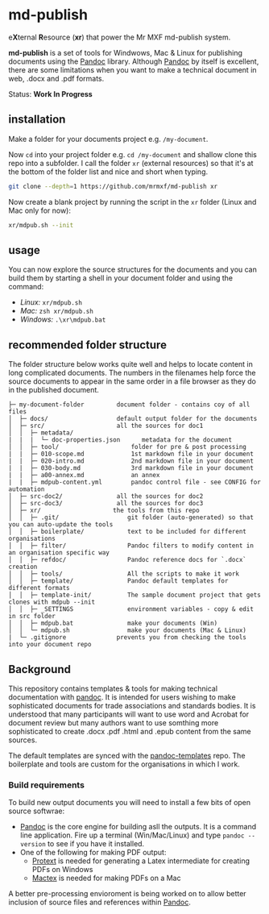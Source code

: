 # md-publish

e**X**ternal **R**esource (**xr**) that power the Mr MXF md-publish system.

**md-publish** is a set of tools for Windwows, Mac & Linux for publishing documents
using the [Pandoc] library. Although [Pandoc] by itself is excellent, there are some
limitations when you want to make a technical document in web, .docx and .pdf formats.

Status: **Work In Progress**

## installation

Make a folder for your documents project e.g. `/my-document`.

Now `cd` into your project folder e.g. `cd /my-document`
and shallow clone this repo into a subfolder.
I call the folder `xr` (external resources) so that it's at the bottom
of the folder list and nice and short when typing.

```sh
git clone --depth=1 https://github.com/mrmxf/md-publish xr
```

Now create a blank project by running the script in the `xr` folder (Linux and Mac only for now):

```sh
xr/mdpub.sh --init
```

## usage

You can now explore the source structures for the documents and you can build them by
starting a shell in your document folder and using the command:

* _Linux:_ `xr/mdpub.sh`
* _Mac:_ `zsh xr/mdpub.sh`
* _Windows:_ `.\xr\mdpub.bat`

## recommended folder structure

The folder structure below works quite well and helps to locate content in long complicated documents.
The numbers in the filenames help force the source documents to appear in the same order in a file
browser as they do in the published document.

```text
├─ my-document-folder         document folder - contains coy of all files
│  ├─ docs/                   default output folder for the documents
│  ├─ src/                    all the sources for doc1
│  │  ├─ metadata/
|  |  |  └─ doc-properties.json      metadata for the document
│  │  ├─ tool/                    folder for pre & post processing
|  |  ├─ 010-scope.md             1st markdown file in your document
|  |  ├─ 020-intro.md             2nd markdown file in your document
|  |  ├─ 030-body.md              3rd markdown file in your document
|  |  ├─ a00-annex.md             an annex
|  |  ├─ mdpub-content.yml        pandoc control file - see CONFIG for automation
│  ├─ src-doc2/               all the sources for doc2
│  ├─ src-doc3/               all the sources for doc3
│  ├─ xr/                    the tools from this repo
│  │  ├─ .git/                   git folder (auto-generated) so that you can auto-update the tools
│  │  ├─ boilerplate/            text to be included for different organisations
│  │  ├─ filter/                 Pandoc filters to modify content in an organisation specific way
│  │  ├─ refdoc/                 Pandoc reference docs for `.docx` creation
│  │  ├─ tools/                  All the scripts to make it work
│  │  ├─ template/               Pandoc default templates for different formats
│  │  ├─ template-init/          The sample document project that gets clones with mdpub --init
│  │  ├─ _SETTINGS               environment variables - copy & edit in src folder
│  │  ├─ mdpub.bat               make your documents (Win)
│  │  └─ mdpub.sh                make your documents (Mac & Linux)
|  └─ .gitignore              prevents you from checking the tools into your document repo
```

## Background

This repository contains templates & tools for making technical documentation
with [pandoc]. It is intended for users wishing to make sophisticated
documents for trade associations and standards bodies. It is understood
that many participants will want to use word and Acrobat for document
review but many authors want to use somthing more sophisticated to
create .docx .pdf .html and .epub content from the same sources.

The default templates are synced with the [pandoc-templates] repo. The
boilerplate and tools are custom for the organisations in which I work.

### Build requirements

To build new output documents you will need to install a few bits of open source softwrae:

* [Pandoc] is the core engine for building asll the outputs. It is a command line application. Fire up a terminal (Win/Mac/Linux) and type `pandoc --version` to see if you have it installed.
* One of the following for making PDF output:
  * [Protext] is needed for generating a Latex intermediate for creating PDFs on Windows
  * [Mactex] is needed for making PDFs on a Mac

A better pre-processing envioroment is being worked on to allow better
inclusion of source files and references within [Pandoc].

[Mr MXF]:https://mrmxf.com
[Pandoc]:https://pandoc.org
[pandoc-templates]:https://github.com/jgm/pandoc-templates
[protext]:https://www.tug.org/protext/
[mactex]:https://tug.org/mactex/
